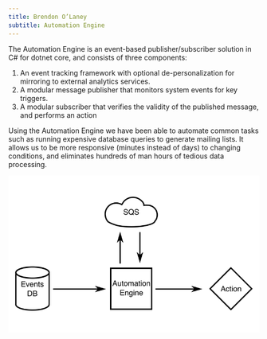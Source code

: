 ```yaml
---
title: Brendon O’Laney
subtitle: Automation Engine
---
```


The Automation Engine is an event-based publisher/subscriber solution in C# for dotnet core, and consists of three components:

1. An event tracking framework with optional de-personalization for mirroring
   to external analytics services.
2. A modular message publisher that monitors system events for key triggers.
3. A modular subscriber that verifies the validity of the published message, and
   performs an action

Using the Automation Engine we have been able to automate common tasks such as
running expensive database queries to generate mailing lists. It allows us to be
more responsive (minutes instead of days) to changing conditions, and eliminates
hundreds of man hours of tedious data processing.

![](../img/ae.png)
